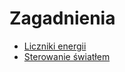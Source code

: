 # Zagadnienia
* [Liczniki energii](Liczniki%20energii)
* [Sterowanie światłem](Sterowanie%20światłem)
